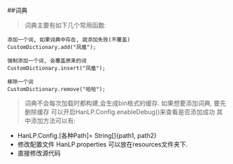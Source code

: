 ##词典

>词典主要有如下几个常用函数:
```
添加一个词, 如果词典中存在, 就添加失败(不覆盖)
CustomDictionary.add("凤凰");

强制添加一个词, 会覆盖原来的词
CustomDictionary.insert("凤凰");

移除一个词
CustomDictionary.remove("哈哈");

```
>词典不会每次加载时都构建,会生成bin格式的缓存. 如果想要添加词典, 要先删除缓存
可以开启HanLP.Config.enableDebug()来查看是否添加成功
其中添加方法可以有:
* HanLP.Config.[各种Path]= String[]{path1, path2}
* 修改配置文件 HanLP.properties 可以放在resources文件夹下.
* 直接修改源代码


